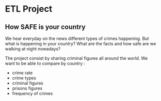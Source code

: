 # ETL Project

## How SAFE is your country

We hear everyday on the news different types of crimes happening. 
But what is happening in your country?
What are the facts and how safe are we walking at night nowadays?

The project consist by sharing criminal figures all around the world. 
We want to be able to compare by country :
  - crime rate
  - crime types
  - criminal figures
  - prisons figures
  - frequency of crimes
  


